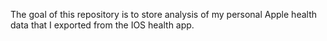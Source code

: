 The goal of this repository is to store analysis of my personal Apple health data that I exported from the IOS health app.
